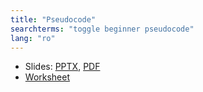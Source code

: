 ```yaml
---
title: "Pseudocode"
searchterms: "toggle beginner pseudocode"
lang: "ro"
---
```

 <ul>
 <li class="ng-binding">Slides:
 <a href="ProgrammingLessons/beginner/Pseudocode (rom).pptx">PPTX</a>,
 <a href="ProgrammingLessons/beginner/Pseudocode (rom).pdf">PDF</a>
 </li>
 <li><a href="ProgrammingLessons/beginner/PseudocodeWorksheet.pdf">Worksheet</a>
 </li>

 </ul>
